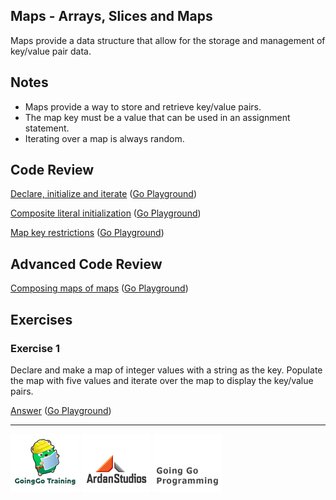 ## Maps - Arrays, Slices and Maps

Maps provide a data structure that allow for the storage and management of key/value pair data.

## Notes

* Maps provide a way to store and retrieve key/value pairs.
* The map key must be a value that can be used in an assignment statement.
* Iterating over a map is always random.

## Code Review

[Declare, initialize and iterate](example1/example1.go) ([Go Playground](http://play.golang.org/p/voXAyiydFf))

[Composite literal initialization](example2/example2.go) ([Go Playground](http://play.golang.org/p/htR56-yyqC))

[Map key restrictions](example3/example3.go) ([Go Playground](http://play.golang.org/p/0v_VHlYF7f))

## Advanced Code Review

[Composing maps of maps](advanced/example1/example1.go) ([Go Playground](http://play.golang.org/p/pQsoB02pDl))

## Exercises

### Exercise 1

Declare and make a map of integer values with a string as the key. Populate the map with five values and iterate over the map to display the key/value pairs.

[Answer](exercises/exercise1/exercise1.go) ([Go Playground](http://play.golang.org/p/wtQ54cnEpk))

___
[![GoingGo Training](../../00-slides/images/ggt_logo.png)](http://www.goinggotraining.net)
[![Ardan Studios](../../00-slides/images/ardan_logo.png)](http://www.ardanstudios.com)
[![GoingGo Blog](../../00-slides/images/ggb_logo.png)](http://www.goinggo.net)